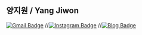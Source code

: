 ## 양지원 / Yang Jiwon


[![Gmail Badge](https://img.shields.io/badge/Gmail-d14836?style=flat-square&logo=Gmail&logoColor=white&link=mailto:yjiwon0221@gmail.com)](mailto:yjiwon0221@gmail.com)
//[![Instagram Badge](https://img.shields.io/badge/-Instagram-dd2a7b?style=flat-square&logo=instagram&logoColor=white&link=https://www.instagram.com/jeew0nyang/)](https://www.instagram.com/jeew0nyang/) 
//[![Blog Badge](http://img.shields.io/badge/-Blog-brightgreen?style=flat-square&logo=FF5722&link=https://blog.naver.com/laura2021)](https://blog.naver.com/laura2021)

<br>
